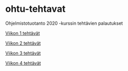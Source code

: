 # ohtu-tehtavat

Ohjelmistotuotanto 2020 -kurssin tehtävien palautukset

[Viikon 1 tehtävät](https://github.com/nikomn/ohtu-tehtavat/tree/main/viikko1)

[Viikon 2 tehtävät](https://github.com/nikomn/ohtu-tehtavat/tree/main/viikko2)

[Viikon 3 tehtävät](https://github.com/nikomn/ohtu-tehtavat/tree/main/viikko3)

[Viikon 4 tehtävät](https://github.com/nikomn/ohtu-tehtavat/tree/main/viikko4)
